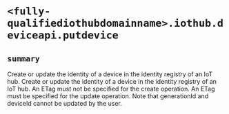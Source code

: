 # `<fully-qualifiediothubdomainname>.iothub.deviceapi.putdevice`

## `summary`
Create or update the identity of a device in the identity registry of an IoT hub. Create or update the identity of a device in the identity registry of an IoT hub. An ETag must not be specified for the create operation. An ETag must be specified for the update operation. Note that generationId and deviceId cannot be updated by the user.


